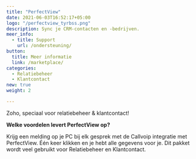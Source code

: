 ```yaml
---
title: "PerfectView"
date: 2021-06-03T16:52:17+05:00
logo: "/perfectview_tyrbss.png"
description: Sync je CRM-contacten en -bedrijven.
meer_info:
  - title: Support
    url: /ondersteuning/
button:
  title: Meer informatie
  link: /marketplace/
categories:
  - Relatiebeheer
  - Klantcontact
new: true
weight: 2

---
```


Zoho, speciaal voor relatiebeheer & klantcontact!

**Welke voordelen levert PerfectView op?**

Krijg een melding op je PC bij elk gesprek met de Callvoip integratie met PerfectView. Één keer klikken en je hebt alle gegevens voor je. Dit pakket wordt veel gebruikt voor Relatiebeheer en Klantcontact.
